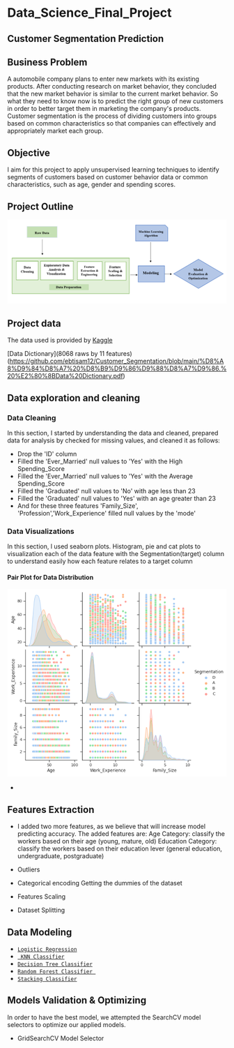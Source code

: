 # Data_Science_Final_Project

## Customer Segmentation Prediction


## Business Problem
A automobile company plans to enter new markets with its existing products. After conducting research on market behavior, they concluded that the new market behavior is similar to the current market behavior. So what they need to know now is to predict the right group of new customers in order to better target them in marketing the company's products.
Customer segmentation is the process of dividing customers into groups based on common characteristics so that companies can effectively and appropriately market each group.

## Objective
I aim for this project to apply unsupervised learning techniques to identify segments of customers based on customer behavior data or common characteristics, such as age, gender and spending scores.

## Project Outline
![Project_Outline](https://github.com/ebtisam12/Customer_Segmentation/blob/main/Project_Outline.PNG)

## Project data
The data used is provided by [Kaggle](https://www.kaggle.com/vetrirah/customer)

[Data Dictionary](8068 raws by 11 features)(https://github.com/ebtisam12/Customer_Segmentation/blob/main/%D8%A8%D9%84%D8%A7%20%D8%B9%D9%86%D9%88%D8%A7%D9%86.%20%E2%80%8BData%20Dictionary.pdf) 

## Data exploration and cleaning
### Data Cleaning
In this section, I started by understanding the data and cleaned, prepared data for analysis by checked for missing values, and cleaned it as follows:
- Drop the 'ID' column
- Filled the 'Ever_Married' null values to 'Yes' with the High Spending_Score
- Filled the 'Ever_Married' null values to 'Yes' with the Average Spending_Score
- Filled the 'Graduated' null values to 'No' with age less than 23
- Filled the 'Graduated' null values to 'Yes' with an age greater than 23
- And for these three features 'Family_Size', 'Profession','Work_Experience' filled null values by the 'mode' 

### Data Visualizations
In this section, l used seaborn plots. Histogram, pie and cat plots to visualization each of the data feature with the Segmentation(target)  column to understand easily how each feature relates to a target column 

#### Pair Plot for Data Distribution 

![Data_Distribution](https://github.com/ebtisam12/Customer_Segmentation/blob/main/Visualization/Data_Distribution.png)

- 


## Features Extraction
- I added two more features, as we believe that will increase model predicting accuracy. The added features are:
Age Category: classify the workers based on their age (young, mature, old) 
Education Category: classify the workers based on their education lever (general education, undergraduate, postgraduate)

- Outliers


- Categorical encoding
Getting the dummies of the dataset

- Features Scaling
- Dataset Splitting 

## Data Modeling

- [`Logistic Regression`](https://scikit-learn.org/stable/modules/generated/sklearn.linear_model.LogisticRegression.html?)
- [` KNN Classifier`](https://scikit-learn.org/stable/modules/generated/sklearn.neighbors.KNeighborsClassifier.html?highlight=kneighbors#sklearn.neighbors.KNeighborsClassifier)
- [`Decision Tree Classifier`](https://scikit-learn.org/stable/modules/generated/sklearn.tree.DecisionTreeClassifier.html?highlight=decision%20tree%20classifier#sklearn.tree.DecisionTreeClassifier)
- [`Random Forest Classifier `](https://scikit-learn.org/stable/modules/generated/sklearn.ensemble.RandomForestClassifier.html?highlight=random%20forest%20classifier#sklearn.ensemble.RandomForestClassifier)
- [`Stacking Classifier`](https://scikit-learn.org/stable/modules/generated/sklearn.ensemble.StackingClassifier.html?highlight=stacking%20classifier#sklearn.ensemble.StackingClassifier)

## Models Validation & Optimizing
In order to have the best model, we attempted the SearchCV model selectors to optimize our applied models.
- GridSearchCV Model Selector

